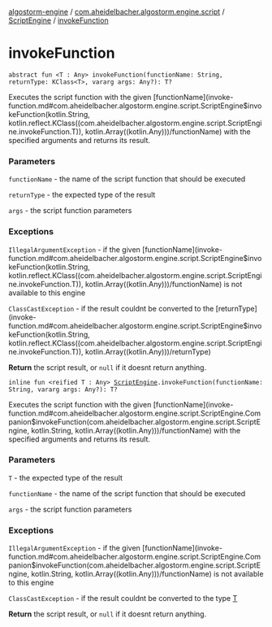 [algostorm-engine](../../index.md) / [com.aheidelbacher.algostorm.engine.script](../index.md) / [ScriptEngine](index.md) / [invokeFunction](.)

# invokeFunction

`abstract fun <T : Any> invokeFunction(functionName: String, returnType: KClass<T>, vararg args: Any?): T?`

Executes the script function with the given [functionName](invoke-function.md#com.aheidelbacher.algostorm.engine.script.ScriptEngine$invokeFunction(kotlin.String, kotlin.reflect.KClass((com.aheidelbacher.algostorm.engine.script.ScriptEngine.invokeFunction.T)), kotlin.Array((kotlin.Any)))/functionName) with the
specified arguments and returns its result.

### Parameters

`functionName` - the name of the script function that should be
executed

`returnType` - the expected type of the result

`args` - the script function parameters

### Exceptions

`IllegalArgumentException` - if the given [functionName](invoke-function.md#com.aheidelbacher.algostorm.engine.script.ScriptEngine$invokeFunction(kotlin.String, kotlin.reflect.KClass((com.aheidelbacher.algostorm.engine.script.ScriptEngine.invokeFunction.T)), kotlin.Array((kotlin.Any)))/functionName) is not
available to this engine

`ClassCastException` - if the result couldnt be converted to the
[returnType](invoke-function.md#com.aheidelbacher.algostorm.engine.script.ScriptEngine$invokeFunction(kotlin.String, kotlin.reflect.KClass((com.aheidelbacher.algostorm.engine.script.ScriptEngine.invokeFunction.T)), kotlin.Array((kotlin.Any)))/returnType)

**Return**
the script result, or `null` if it doesnt return anything.

`inline fun <reified T : Any> `[`ScriptEngine`](index.md)`.invokeFunction(functionName: String, vararg args: Any?): T?`

Executes the script function with the given [functionName](invoke-function.md#com.aheidelbacher.algostorm.engine.script.ScriptEngine.Companion$invokeFunction(com.aheidelbacher.algostorm.engine.script.ScriptEngine, kotlin.String, kotlin.Array((kotlin.Any)))/functionName) with
the specified arguments and returns its result.

### Parameters

`T` - the expected type of the result

`functionName` - the name of the script function that should be
executed

`args` - the script function parameters

### Exceptions

`IllegalArgumentException` - if the given [functionName](invoke-function.md#com.aheidelbacher.algostorm.engine.script.ScriptEngine.Companion$invokeFunction(com.aheidelbacher.algostorm.engine.script.ScriptEngine, kotlin.String, kotlin.Array((kotlin.Any)))/functionName) is not
available to this engine

`ClassCastException` - if the result couldnt be converted to the
type [T](#)

**Return**
the script result, or `null` if it doesnt return anything.


